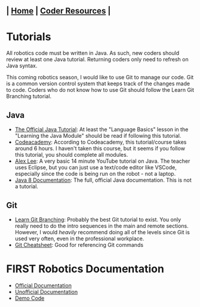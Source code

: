 
| [Home](https://peanutnotcashew.github.io/Robotics_2023) | [**Coder Resources**](https://peanutnotcashew.github.io/Robotics_2023/resources) |
---

# Tutorials
All robotics code must be written in Java. As such, new coders should review at least one Java tutorial. Returning coders only need to refresh on Java syntax.  

This coming robotics season, I would like to use Git to manage our code. Git is a common version control system that keeps track of the changes made to code. Coders who do not know how to use Git should follow the Learn Git Branching tutorial.

## Java
- [The Official Java Tutorial](https://docs.oracle.com/javase/tutorial/): At least the "Language Basics" lesson in the "Learning the Java Module" should be read if following this tutorial.  
- [Codeacademy](https://www.codecademy.com/learn/learn-how-to-code): According to Codeacademy, this tutorial/course takes around 6 hours. I haven't taken this course, but it seems if you follow this tutorial, you should complete all modules.  
- [Alex Lee](https://youtu.be/RRubcjpTkks): A very basic 14 minute YouTube tutorial on Java. The teacher uses Eclipse, but you can just use a text/code editor like VSCode, especially since the code is being run on the robot - not a laptop.
- [Java 8 Documentation](https://docs.oracle.com/javase/8/docs/api/): The full, official Java documentation. This is not a tutorial.  

## Git
- [Learn Git Branching](https://learngitbranching.js.org/): Probably the best Git tutorial to exist. You only really need to do the intro sequences in the main and remote sections. However, I would *heavily* recommend doing all of the levels since Git is used very often, even in the professional workplace.  
- [Git Cheatsheet](https://training.github.com/downloads/github-git-cheat-sheet.pdf): Good for referencing Git commands  

# FIRST Robotics Documentation
- [Official Documentation](https://ftctechnh.github.io/ftc_app/doc/javadoc/overview-summary.html)
- [Unofficial Documentation](https://ftc-java.github.io/)
- [Demo Code](https://github.com/FIRST-Tech-Challenge/FtcRobotController)